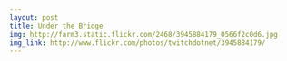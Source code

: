 ```yaml
---
layout: post
title: Under the Bridge 
img: http://farm3.static.flickr.com/2468/3945884179_0566f2c0d6.jpg 
img_link: http://www.flickr.com/photos/twitchdotnet/3945884179/ 
---
```

